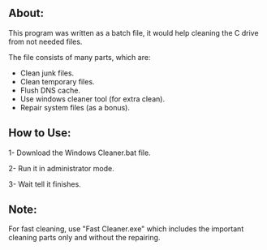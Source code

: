 ## About:
This program was written as a batch file, it would help cleaning the C drive from not needed files.

The file consists of many parts, which are:
- Clean junk files.
- Clean temporary files.
- Flush DNS cache.
- Use windows cleaner tool (for extra clean).
- Repair system files (as a bonus).

## How to Use:
1- Download the Windows Cleaner.bat file.

2- Run it in administrator mode.

3- Wait tell it finishes.

## Note:
For fast cleaning, use "Fast Cleaner.exe" which includes the important cleaning parts only and without the repairing.
